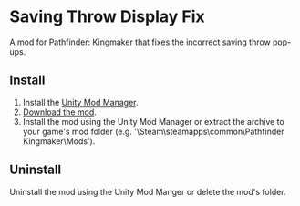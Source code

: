 # Saving Throw Display Fix
A mod for Pathfinder: Kingmaker that fixes the incorrect saving throw pop-ups.

## Install
1. Install the [Unity Mod Manager](https://www.nexusmods.com/site/mods/21).
2. [Download the mod](https://github.com/Olaroll/SavingThrowDisplayFix/releases/latest/download/SavingThrowDisplayFix.zip).
3. Install the mod using the Unity Mod Manager﻿ or extract the archive to your game's mod folder (e.g. '\Steam\steamapps\common\Pathfinder Kingmaker\Mods').

## Uninstall
Uninstall the mod using the Unity Mod Manger or delete the mod's folder.
